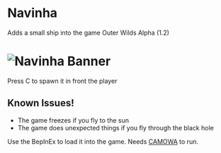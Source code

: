 # Navinha
Adds a small ship into the game Outer Wilds Alpha (1.2)

#  ![Navinha Banner](https://github.com/ShoosGun/Navinha/blob/main/readme%20figures/readmefigura01.png)

Press C to spawn it in front the player

## Known Issues!
* The game freezes if you fly to the sun
* The game does unexpected things if you fly through the black hole

Use the BepInEx to load it into the game. Needs [CAMOWA](https://github.com/ShoosGun/CAMOWA/releases) to run.
